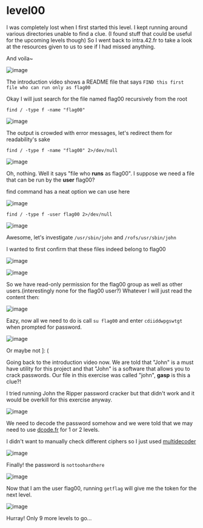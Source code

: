 # level00 
I was completely lost when I first started this level. I kept running around various directories unable to find a clue. (I found stuff that could be useful for the upcoming levels though)
So I went back to intra.42.fr to take a look at the resources given to us to see if I had missed anything. 

And voila~

![image](https://github.com/user-attachments/assets/8152c79d-f72f-4776-b6f5-ae5d77eb0d67)

The introduction video shows a README file that says `FIND this first file who can run only as flag00`

Okay I will just search for the file named flag00 recursively from the root

`find / -type f -name "flag00"`

![image](https://github.com/user-attachments/assets/044aaaef-ce03-49e4-b331-09a0e827c0c9)

The output is crowded with error messages, let's redirect them for readability's sake

`find / -type f -name "flag00" 2>/dev/null`

![image](https://github.com/user-attachments/assets/09ee68cc-294f-4861-910f-9ed13fc2662f)

Oh, nothing. Well it says "file who **runs** as flag00". I suppose we need a file that can be run by the **user** flag00?

find command has a neat option we can use here

![image](https://github.com/user-attachments/assets/4f444f11-e435-4728-991e-5fc817fc128d)

`find / -type f -user flag00 2>/dev/null`

![image](https://github.com/user-attachments/assets/2fadc692-45a5-4b0c-a267-d071bbfe003a)

Awesome, let's investigate `/usr/sbin/john` and `/rofs/usr/sbin/john`

I wanted to first confirm that these files indeed belong to flag00

![image](https://github.com/user-attachments/assets/0517cb34-33b5-4e36-8861-ff464142bb89)

![image](https://github.com/user-attachments/assets/4fb903c2-f6b0-4ca1-b80b-1b5d1fe50564)

So we have read-only permission for the flag00 group as well as other users.(interestingly none for the flag00 user?) Whatever I will just read the content then:

![image](https://github.com/user-attachments/assets/8d16bd44-2572-4dc5-972e-60e90a684c61)

Eazy, now all we need to do is call `su flag00` and enter `cdiiddwpgswtgt` when prompted for password.

![image](https://github.com/user-attachments/assets/677ac3dd-4a80-40d1-b8f6-6cc19c5392cb)

Or maybe not ]: (

Going back to the introduction video now. We are told that "John" is a must have utility for this project and that "John" is a software that allows you to crack passwords. Our file in this exercise was called "john", **gasp** is this a clue?!

I tried running John the Ripper password cracker but that didn't work and it would be overkill for this exercise anyway.

![image](https://github.com/user-attachments/assets/d535b814-ef6c-467c-8a44-caf1e7f8cd88)

We need to decode the password somehow and we were told that we may need to use [dcode.fr](https://www.dcode.fr/) for 1 or 2 levels. 

I didn't want to manually check different ciphers so I just used [multidecoder](https://www.cachesleuth.com/multidecoder/)

![image](https://github.com/user-attachments/assets/162c68b7-2357-4a46-89d9-64037c502bb1)

Finally! the password is `nottoohardhere`

![image](https://github.com/user-attachments/assets/bcd772cf-2df4-4d7e-985e-667e4fa79de0)

Now that I am the user flag00, running `getflag` will give me the token for the next level.

![image](https://github.com/user-attachments/assets/a66a44ce-3da3-48f6-a883-241956235701)

Hurray! Only 9 more levels to go...
